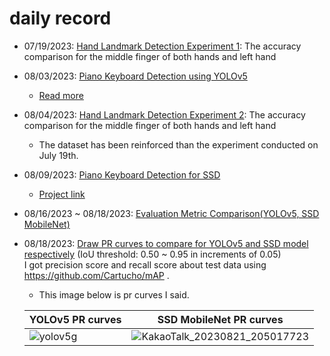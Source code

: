 # daily record
- 07/19/2023: <a href="https://github.com/dalabdgw/Experimental_Result/blob/main/Hand%20Landmark%20Detection/YeongminKo/2023_07_19_Hand-Landmark-Detection-Experiments.pdf">Hand Landmark Detection Experiment 1</a>: The accuracy comparison for the middle finger of both hands and left hand
- 08/03/2023: <a href="https://github.com/dalabdgw/Experimental_Results/tree/main/Hand%20Landmark%20Detection/YeongminKo/YOLOV5-keyboard-detection/C3Pap_openpose">Piano Keyboard Detection using YOLOv5</a>
  - <a href="https://github.com/dalabdgw/Experimental_Results/blob/main/Hand%20Landmark%20Detection/YeongminKo/Piano-Keyboard-Detection(0803).pdf">Read more</a>
- 08/04/2023: <a href="https://github.com/dalabdgw/Experimental_Results/blob/main/Hand%20Landmark%20Detection/YeongminKo/2023_08_04_Hand-Landmark-Detection.pdf">Hand Landmark Detection Experiment 2</a>: The accuracy comparison for the middle finger of both hands and left hand
  - The dataset has been reinforced than the experiment conducted on July 19th.
- 08/09/2023: <a href="https://github.com/dalabdgw/Experimental_Results/blob/main/Hand%20Landmark%20Detection/YeongminKo/Hand-Landmark-Detection%20-%20SSD(0809).pdf">Piano Keyboard Detection for SSD</a>
  - <a href="https://github.com/dalabdgw/Experimental_Results/blob/main/Hand%20Landmark%20Detection/YeongminKo/SSDMobileNet-keyboard-detection/Keyboard_Object_Detection_Model_for_SSD_in_GoogleColab.ipynb">Project link</a>
- 08/16/2023 ~ 08/18/2023: <a href="https://github.com/dalabdgw/Experimental_Results/blob/main/Hand%20Landmark%20Detection/YeongminKo/comparison_result_2023-08-16/Piano-Keyboard-Detection_YOLOv5_SSD_Comparison.pdf">Evaluation Metric Comparison(YOLOv5, SSD MobileNet)</a>
- 08/18/2023: <a href="https://github.com/dalabdgw/Experimental_Results/tree/main/Hand%20Landmark%20Detection/YeongminKo/Draw%20PR%20Curves/Draw%20PR%20curves(SSD%2C%20YOLOv5).ipynb">Draw PR curves to compare for YOLOv5 and SSD model respectively</a> (IoU threshold: 0.50 ~ 0.95 in increments of 0.05)<br>I got precision score and recall score about test data using https://github.com/Cartucho/mAP .
  
  - This image below is pr curves I said.
  
  |YOLOv5 PR curves|SSD MobileNet PR curves|
  |---|---|
  |![yolov5g](https://github.com/dalabdgw/Experimental_Results/assets/135303032/8786162e-52ce-47a8-b5bf-912801c2565a)|![KakaoTalk_20230821_205017723](https://github.com/dalabdgw/Experimental_Results/assets/135303032/8ca276b7-3b72-4a78-86a0-8724c8b7b1b8)|
  
